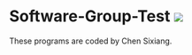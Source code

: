 # Software-Group-Test ![](https://komarev.com/ghpvc/?username=Chen-dll)
These programs are coded by Chen Sixiang. 
